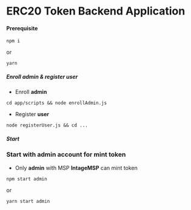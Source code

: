 
# ERC20 Token Backend Application


#### Prerequisite
```
npm i
```
or
```
yarn
```
##### Enroll admin & register user
- Enroll **admin**
```
cd app/scripts && node enrollAdmin.js
```
- Register **user**
```
node registerUser.js && cd ...
```
##### Start
### Start with admin account for mint token
- Only **admin** with MSP **IntageMSP** can mint token
```
npm start admin

```
or
```
yarn start admin
``` 